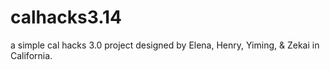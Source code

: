 # calhacks3.14
a simple cal hacks 3.0 project
designed by Elena, Henry, Yiming, & Zekai in California.
